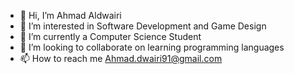 - 👋 Hi, I’m Ahmad Aldwairi
- 👀 I’m interested in Software Development and Game Design 
- 🌱 I’m currently a Computer Science Student  
- 💞️ I’m looking to collaborate on learning programming languages
- 📫 How to reach me Ahmad.dwairi91@gmail.com

<!---
Ahmadaldwairi/Ahmadaldwairi is a ✨ special ✨ repository because its `README.md` (this file) appears on your GitHub profile.
You can click the Preview link to take a look at your changes.
--->
